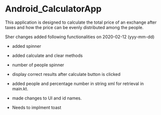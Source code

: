 # Android_CalculatorApp
This application is designed to calculate the total price of an exchange after taxes and how the price can be evenly distributed among the people.


 Sher changes added following functionalities  on 2020-02-12 (yyy-mm-dd)
- added spinner
- added calculate and clear methods
- number of people spinner 
- display correct results after calculate button is clicked
- added people and percentage number in string xml for retrieval in main.kt. 
- made changes to UI and id names. 

- Needs to implment toast 
